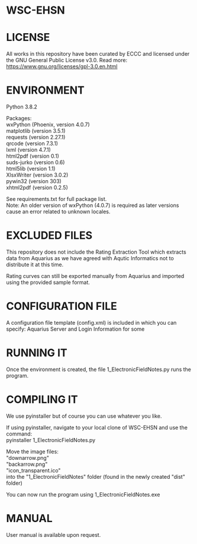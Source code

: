 # WSC-EHSN
# LICENSE

All works in this repository have been curated by ECCC and licensed under the GNU General Public License v3.0. Read more: https://www.gnu.org/licenses/gpl-3.0.en.html

# ENVIRONMENT

Python 3.8.2

Packages:  
wxPython (Phoenix, version 4.0.7)  
matplotlib (version 3.5.1)  
requests (version 2.27.1)  
qrcode (version 7.3.1)  
lxml (version 4.7.1)  
html2pdf (version 0.1)  
suds-jurko (version 0.6)  
html5lib (version 1.1)  
XlsxWriter (version 3.0.2)  
pywin32 (version 303)  
xhtml2pdf (version 0.2.5)  

See requirements.txt for full package list.  
Note: An older version of wxPython (4.0.7) is required as later versions cause an error related to unknown locales.

# EXCLUDED FILES

This repository does not include the Rating Extraction Tool which extracts data from Aquarius as we have agreed with Aqutic Informatics not to distribute it at this time.

Rating curves can still be exported manually from Aquarius and imported using the provided sample format.

# CONFIGURATION FILE

A configuration file template (config.xml) is included in which you can specify: Aquarius Server and Login Information for some
# RUNNING IT

Once the environment is created, the file 1_ElectronicFieldNotes.py runs the program.
# COMPILING IT

We use pyinstaller but of course you can use whatever you like.

If using pyinstaller, navigate to your local clone of WSC-EHSN and use the command:   
pyinstaller 1_ElectronicFieldNotes.py  

Move the image files:  
"downarrow.png"  
"backarrow.png"  
"icon_transparent.ico"   
into the "1_ElectronicFieldNotes" folder (found in the newly created "dist" folder)

You can now run the program using 1_ElectronicFieldNotes.exe
# MANUAL

User manual is available upon request.
